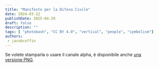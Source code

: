 ```yaml
---
title: "Manifesto per la Difesa Civile"
date: 2024-03-22
publishDate: 2025-04-29
draft: false
description: ""
tags: [ "photobash", "CC BY 4.0", "vertical", "people", "symbolism"]
authors:
 - jacobcoffin
---
```


Se volete stamparla o usare il canale alpha, è disponibile anche <a href="full_resolution_print.png" target="_blank">una versione PNG</a>.

